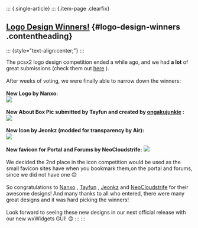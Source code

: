 ::: {.single-article}
::: {.item-page .clearfix}
## [Logo Design Winners!](/117-logo-design-winners.html) {#logo-design-winners .contentheading}

::: {style="text-align:center;"}
:::

The pcsx2 logo design competition ended a while ago, and we had **a
lot** of great submissions (check them out
[here](http://forums.pcsx2.net/Thread-PCSX2-Logo-Design-Entries) ).\
\
After weeks of voting, we were finally able to narrow down the winners:\
\
**New Logo by Nanxo:**\
![](/images/stories/frontend/logo_winners/pcsx2logo_Nanxo.png)\
\
**New About Box Pic submitted by Tayfun and created by
[ongakujunkie](http://edwinhuang.com/) :**\
![](/images/stories/frontend/logo_winners/aboutlogo_Tayfun.png)\
\
**New Icon by Jeonkz (modded for transparency by Air):**\
![](/images/stories/frontend/logo_winners/icon_Jeonkz.png)\
\
**New favicon for Portal and Forums by NeoCloudstrife:**
![](/images/stories/frontend/logo_winners/Icon3-64.png)\
\
We decided the 2nd place in the icon competition would be used as the
small favicon sites have when you bookmark them,on the portal and
forums, since we did not have one
😊\
\
So congratulations to [Nanxo](http://forums.pcsx2.net/User-Nanxo) ,
[Tayfun](http://forums.pcsx2.net/User-Tayfun) ,
[Jeonkz](http://forums.pcsx2.net/User-jeonkz) and
[NeoCloudstrife](http://forums.pcsx2.net/User-NeoCloudstrife) for their
awesome designs! And many thanks to all who entered, there were many
great designs and it was hard picking the winners!\
\
Look forward to seeing these new designs in our next official release
with our new wxWidgets GUI!
😊
:::
:::
